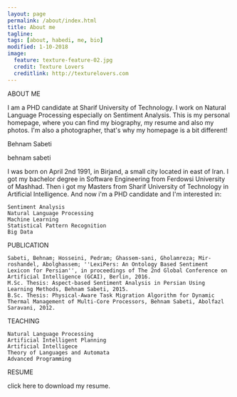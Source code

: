 ```yaml
---
layout: page
permalink: /about/index.html
title: About me
tagline: 
tags: [about, habedi, me, bio]
modified: 1-10-2018
image:
  feature: texture-feature-02.jpg
  credit: Texture Lovers
  creditlink: http://texturelovers.com
---
```


ABOUT ME

I am a PHD candidate at Sharif University of Technology. I work on Natural Language Processing especially on Sentiment Analysis. This is my personal homepage, where you can find my biography, my resume and also my photos. I'm also a photographer, that's why my homepage is a bit different!

Behnam Sabeti

behnam sabeti

I was born on April 2nd 1991, in Birjand, a small city located in east of Iran. I got my bachelor degree in Software Engineering from Ferdowsi University of Mashhad. Then i got my Masters from Sharif University of Technology in Artificial Intelligence. And now i'm a PHD candidate and I'm interested in:

    Sentiment Analysis
    Natural Language Processing
    Machine Learning
    Statistical Pattern Recognition
    Big Data

PUBLICATION

    Sabeti, Behnam; Hosseini, Pedram; Ghassem-sani, Gholamreza; Mir-roshandel, Abolghassem; ''LexiPers: An Ontology Based Sentiment Lexicon for Persian'', in proceedings of The 2nd Global Conference on Artificial Intelligence (GCAI), Berlin, 2016.
    M.Sc. Thesis: Aspect-based Sentiment Analysis in Persian Using Learning Methods, Behnam Sabeti, 2015.
    B.Sc. Thesis: Physical-Aware Task Migration Algorithm for Dynamic Thermal Management of Multi-Core Processors, Behnam Sabeti, Abolfazl Saravani, 2012.

TEACHING

    Natural Language Processing
    Artificial Intelligent Planning
    Artificial Intelligece
    Theory of Languages and Automata
    Advanced Programming

RESUME

click here to download my resume.

